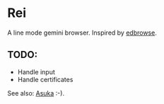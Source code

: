 # Rei

A line mode gemini browser. Inspired by [edbrowse](https://edbrowse.org/).

## TODO:

- Handle input
-  Handle certificates

See also: [Asuka](https://sr.ht/~julienxx/Asuka/) :-).
